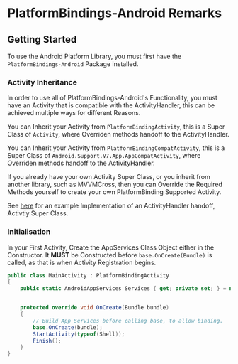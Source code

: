 # PlatformBindings-Android Remarks

## Getting Started

To use the Android Platform Library, you must first have the `PlatformBindings-Android` Package installed. 

### Activity Inheritance

In order to use all of PlatformBindings-Android's Functionality, you must have an Activity that is compatible with the ActivityHandler, this can be achieved multiple ways for different Reasons.

You can Inherit your Activity from `PlatformBindingActivity`, this is a Super Class of `Activity`, where Overriden methods handoff to the ActivityHandler.

You can Inherit your Activity from `PlatformBindingCompatActivity`, this is a Super Class of `Android.Support.V7.App.AppCompatActivity`, where Overriden methods handoff to the ActivityHandler.

If you already have your own Activity Super Class, or you inherit from another library, such as MVVMCross, then you can Override the Required Methods yourself to create your own PlatformBinding Supported Activity.

See [here](https://github.com/WilliamABradley/PlatformBindingsFramework/blob/master/Android/Activities/PlatformBindingActivity.cs) for an example Implementation of an ActivityHandler handoff, Activtiy Super Class.

### Initialisation

In your First Activity, Create the AppServices Class Object either in the Constructor. It **MUST** be Constructed before `base.OnCreate(Bundle)` is called, as that is when Activity Registration begins.

```C#
public class MainActivity : PlatformBindingActivity
{
    public static AndroidAppServices Services { get; private set; } = new AndroidAppServices(true);


    protected override void OnCreate(Bundle bundle)
    {
        // Build App Services before calling base, to allow binding.
        base.OnCreate(bundle);
        StartActivity(typeof(Shell));
        Finish();
    }
}
```